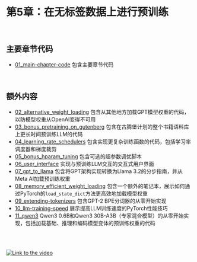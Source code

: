 # 第5章：在无标签数据上进行预训练

&nbsp;
## 主要章节代码

- [01_main-chapter-code](01_main-chapter-code) 包含主要章节代码

&nbsp;
## 额外内容

- [02_alternative_weight_loading](02_alternative_weight_loading) 包含从其他地方加载GPT模型权重的代码，以防模型权重从OpenAI变得不可用
- [03_bonus_pretraining_on_gutenberg](03_bonus_pretraining_on_gutenberg) 包含在古腾堡计划的整个书籍语料库上更长时间预训练LLM的代码
- [04_learning_rate_schedulers](04_learning_rate_schedulers) 包含实现更复杂训练函数的代码，包括学习率调度器和梯度裁剪
- [05_bonus_hparam_tuning](05_bonus_hparam_tuning) 包含可选的超参数调优脚本
- [06_user_interface](06_user_interface) 实现与预训练LLM交互的交互式用户界面
- [07_gpt_to_llama](07_gpt_to_llama) 包含将GPT架构实现转换为Llama 3.2的分步指南，并从Meta AI加载预训练权重
- [08_memory_efficient_weight_loading](08_memory_efficient_weight_loading) 包含一个额外的笔记本，展示如何通过PyTorch的`load_state_dict`方法更高效地加载模型权重
- [09_extending-tokenizers](09_extending-tokenizers) 包含GPT-2 BPE分词器的从零开始实现
- [10_llm-training-speed](10_llm-training-speed) 展示提高LLM训练速度的PyTorch性能技巧
- [11_qwen3](11_qwen3) Qwen3 0.6B和Qwen3 30B-A3B（专家混合模型）的从零开始实现，包括加载基础、推理和编码模型变体的预训练权重的代码

<br>
<br>

[![Link to the video](https://img.youtube.com/vi/Zar2TJv-sE0/0.jpg)](https://www.youtube.com/watch?v=Zar2TJv-sE0)
